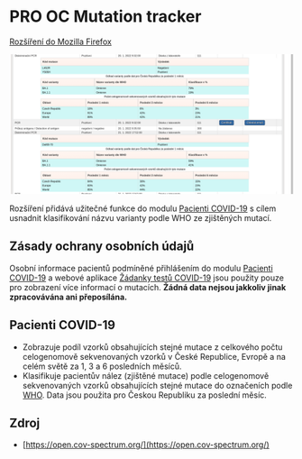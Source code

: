 # PRO OC Mutation tracker

[Rozšíření do Mozilla Firefox](https://addons.mozilla.org/addon/pro-oc-mutation-tracker/)

![Preview](preview/nahled.png)

Rozšíření přidává užitečné funkce do modulu [Pacienti COVID-19](https://ereg.ksrzis.cz/Registr/CUDZadanky/VyhledaniPacienta) s cílem usnadnit klasifikování názvu varianty podle WHO ze zjištěných mutací.

## Zásady ochrany osobních údajů

Osobní informace pacientů podmíněné přihlášením do modulu [Pacienti COVID-19](https://ereg.ksrzis.cz/Registr/CUDZadanky/VyhledaniPacienta) a webové aplikace [Žádanky testů COVID-19](https://eregpublicsecure.ksrzis.cz/Registr/CUD/Overeni) jsou použity pouze pro zobrazení více informací o mutacích. **Žádná data nejsou jakkoliv jinak zpracovávána ani přeposílána.**

## Pacienti COVID-19

- Zobrazuje podíl vzorků obsahujících stejné mutace z celkového počtu celogenomově sekvenovaných vzorků v České Republice, Evropě a na celém světě za 1, 3 a 6 posledních měsíců.
- Klasifikuje pacientův nález (zjištěné mutace) podle celogenomově sekvenovaných vzorků obsahujících stejné mutace do označeních podle [WHO](https://www.who.int/en/activities/tracking-SARS-CoV-2-variants/). Data jsou použita pro Českou Republiku za poslední měsíc.

## Zdroj

- [https://open.cov-spectrum.org/](https://open.cov-spectrum.org/)
